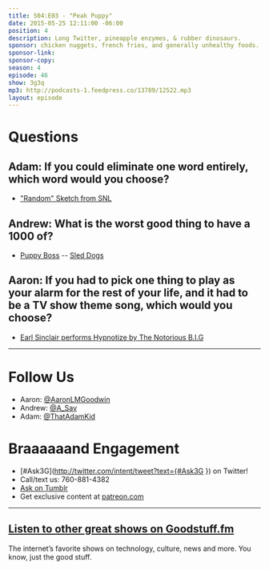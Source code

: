 ```yaml
---
title: S04:E03 - "Peak Puppy"
date: 2015-05-25 12:11:00 -06:00
position: 4
description: Long Twitter, pineapple enzymes, & rubber dinosaurs.
sponsor: chicken nuggets, french fries, and generally unhealthy foods.
sponsor-link:
sponsor-copy:
season: 4
episode: 46
show: 3g3q
mp3: http://podcasts-1.feedpress.co/13789/12522.mp3
layout: episode
---
```


# Questions

## Adam: If you could eliminate one word entirely, which word would you choose?
- ["Random" Sketch from SNL](https://screen.yahoo.com/dino-bones-062536489.html)

## Andrew: What is the worst good thing to have a 1000 of?
- [Puppy Boss](http://shareamazingpictures.com/wp-content/uploads/2012/12/Dog-sitting-like-a-boss.jpg) -- [Sled Dogs](http://cutearoo.com/wp-content/uploads/2012/12/Puppy10.jpg)

## Aaron: If you had to pick one thing to play as your alarm for the rest of your life, and it had to be a TV show theme song, which would you choose?
- [Earl Sinclair performs Hypnotize by The Notorious B.I.G](https://youtu.be/-v2mvO7Yq48)

***

# Follow Us
* Aaron: [@AaronLMGoodwin](http://twitter.com/aaronlmgoodwin)
* Andrew: [@A_Sav](http://twitter.com/a_sav)
* Adam: [@ThatAdamKid](http://twitter.com/thatadamkid)

# Braaaaaand Engagement
* [#Ask3G](http://twitter.com/intent/tweet?text={#Ask3G }) on Twitter!
* Call/text us: 760-881-4382
* [Ask on Tumblr](http://3g3q.co/ask)
* Get exclusive content at [patreon.com](http://www.patreon.com/3g3q)

***

## [Listen to other great shows on Goodstuff.fm](http://goodstuff.fm/)
The internet’s favorite shows on technology, culture, news and more. You know, just the good stuff.
